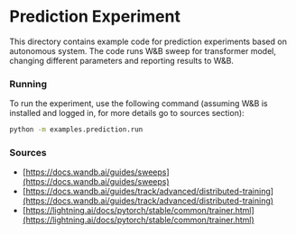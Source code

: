 # Prediction Experiment

This directory contains example code for prediction experiments based on autonomous system. The code runs W&B sweep for
transformer model, changing different parameters and reporting results to W&B. 

### Running

To run the experiment, use the following command (assuming W&B is installed and logged in, for more details go to
sources section):

```bash
python -m examples.prediction.run
```

### Sources

* [https://docs.wandb.ai/guides/sweeps](https://docs.wandb.ai/guides/sweeps)
* [https://docs.wandb.ai/guides/track/advanced/distributed-training](https://docs.wandb.ai/guides/track/advanced/distributed-training)
* [https://lightning.ai/docs/pytorch/stable/common/trainer.html](https://lightning.ai/docs/pytorch/stable/common/trainer.html)
